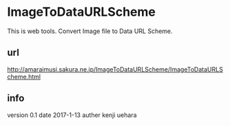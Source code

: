# ImageToDataURLScheme
This is web tools.
Convert Image file to Data URL Scheme.


## url
http://amaraimusi.sakura.ne.jp/ImageToDataURLScheme/ImageToDataURLScheme.html

## info
version 0.1
date 2017-1-13
auther kenji uehara

